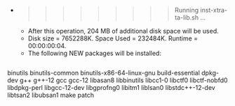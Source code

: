 * >>>>>>>>> Running inst-xtra-ta-lib.sh ...
  * After this operation, 204 MB of additional disk space will be used.
  * Disk size = 7652288K. Space Used = 232484K. Runtime = 00:00:00:04.
  * The following NEW packages will be installed:
  ```bash
binutils binutils-common binutils-x86-64-linux-gnu build-essential dpkg-dev
g++ g++-12 gcc gcc-12 libasan8
libbinutils libcc1-0 libctf0 libctf-nobfd0 libdpkg-perl
libgcc-12-dev libgprofng0 libitm1 liblsan0 libstdc++-12-dev
libtsan2 libubsan1 make patch
  ```
